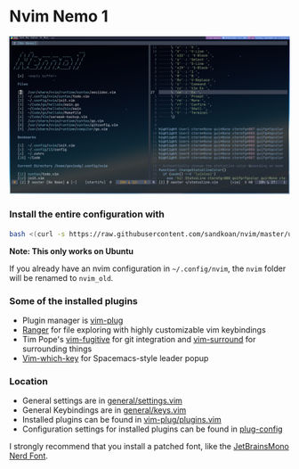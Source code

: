 # Nvim Nemo 1

![configuration="16pt JetBrainsMono font, Nord colorscheme, Qtile wm"](/img/ConfigPic.png)

### Install the entire configuration with 

```bash 
bash <(curl -s https://raw.githubusercontent.com/sandkoan/nvim/master/utils/install.sh)
```

**Note: This only works on Ubuntu**

If you already have an nvim configuration in ```~/.config/nvim```, the ```nvim``` folder will be renamed to ```nvim_old```.

### Some of the installed plugins
* Plugin manager is [vim-plug](https://github.com/junegunn/vim-plug)
* [Ranger](https://github.com/ranger/ranger) for file exploring with highly customizable vim keybindings
* Tim Pope's [vim-fugitive](https://github.com/tpope/vim-fugitive) for git integration and [vim-surround](https://github.com/tpope/vim-surround) for surrounding things
* [Vim-which-key](https://github.com/liuchengxu/vim-which-key) for Spacemacs-style leader popup 

### Location
* General settings are in [general/settings.vim](https://github.com/sandkoan/nvim/tree/master/general/settings.vim) 
* General Keybindings are in [general/keys.vim](https://github.com/sandkoan/nvim/tree/master/general/keys.vim)
* Installed plugins can be found in [vim-plug/plugins.vim](https://github.com/sandkoan/nvim/tree/master/vim-plug)
* Configuration settings for installed plugins can be found in [plug-config](https://github.com/sandkoan/nvim/tree/master/plug-config)

I strongly recommend that you install a patched font, like the [JetBrainsMono Nerd Font](https://github.com/ryanoasis/nerd-fonts/tree/master/patched-fonts/JetBrainsMono).
